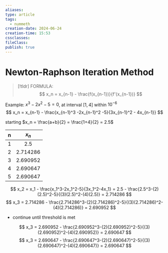```yaml
---
aliases: 
type: article
tags:
  - nummeth
creation-date: 2024-06-24
creation-time: 15:53
cssclasses: 
fileClass: 
publish: true
---
```

# Newton-Raphson Iteration Method
> [!tldr] FORMULA:
> $$
> x_n = x_{n-1} - \frac{f(x_{n-1})}{f'(x_{n-1})}
> $$

Example:
$x^3 - 2x^2 -5 = 0$, at interval $[1, 4]$ within $10^{-6}$
$$
x_n = x_{n-1} - \frac{x_{n-1}^3 -2x_{n-1}^2 -5}{3x_{n-1}^2 - 4x_{n-1}}
$$

starting $x_n = \frac{a+b}{2} = \frac{1+4}{2} = 2.5$

|  n  |  $x_n$   |
| :-: | :------: |
|  1  |   2.5    |
|  2  | 2.714286 |
|  3  | 2.690952 |
|  4  | 2.690647 |
|  5  | 2.690647 |

$$
x_2 = x_1 - \frac{x_1^3-2x_1^2-5}{3x_1^2-4x_1} = 2.5 - \frac{2.5^3-(2)(2.5)^2-5}{(3)(2.5)^2-(4)(2.5)} = 2.714286
$$
$$
x_3 = 2.714286 - \frac{2.714286^3-(2)(2.714286)^2-5}{(3)(2.714286)^2-(4)(2.714286)} = 2.690952
$$

- continue until threshold is met

$$
x_3 = 2.690952 - \frac{2.690952^3-(2)(2.690952)^2-5}{(3)(2.690952)^2-(4)(2.690952)} = 2.690647
$$
$$
x_3 = 2.690647 - \frac{2.690647^3-(2)(2.690647)^2-5}{(3)(2.690647)^2-(4)(2.690647)} = 2.690647
$$